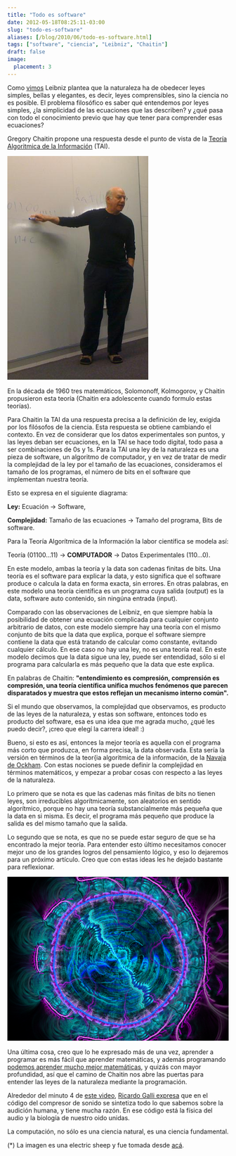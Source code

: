 ```yaml
---
title: "Todo es software"
date: 2012-05-18T08:25:11-03:00
slug: "todo-es-software"
aliases: [/blog/2010/06/todo-es-software.html]
tags: ["software", "ciencia", "Leibniz", "Chaitin"]
draft: false
image:
  placement: 3
---
```

Como [vimos](/blog/2010/06/leibniz-y-la-simplicidad-de-las-leyes-de-la-naturaleza.html)
Leibniz plantea que la naturaleza ha de obedecer leyes simples, bellas y
elegantes, es decir, leyes comprensibles, sino la ciencia no es posible.
El problema filosófico es saber qué entendemos por leyes simples, ¿la
simplicidad de las ecuaciones que las describen? y ¿qué pasa con todo el
conocimiento previo que hay que tener para comprender esas ecuaciones?

Gregory Chaitin propone una respuesta desde el punto de vista de la
[Teoría Algoritmica de la Información](http://es.wikipedia.org/wiki/Teor%C3%ADa_algor%C3%ADtmica_de_la_informaci%C3%B3n) (TAI).

![Chaitin.jpg](Chaitin.jpg)

En la década de 1960 tres matemáticos, Solomonoff, Kolmogorov, y Chaitin
propusieron esta teoría (Chaitin era adolescente cuando formulo estas
teorías).

Para Chaitin la TAI da una respuesta precisa a la definición de ley,
exigida por los filósofos de la ciencia. Esta respuesta se obtiene
cambiando el contexto. En vez de considerar que los datos experimentales
son puntos, y las leyes deban ser ecuaciones, en la TAI se hace todo
digital, todo pasa a ser combinaciones de 0s y 1s. Para la TAI una ley
de la naturaleza es una pieza de software, un algoritmo de computador, y
en vez de tratar de medir la complejidad de la ley por el tamaño de las
ecuaciones, consideramos el tamaño de los programas, el número de bits
en el software que implementan nuestra teoría.

Esto se expresa en el siguiente diagrama:

**Ley:** Ecuación → Software,

**Complejidad:** Tamaño de las ecuaciones → Tamaño del programa, Bits de
software.

Para la Teoría Algorítmica de la Información la labor científica se
modela así:

Teoría (01100\...11) → **COMPUTADOR** → Datos Experimentales (110\...0).

En este modelo, ambas la teoría y la data son cadenas finitas de bits.
Una teoría es el software para explicar la data, y esto significa que el
software produce o calcula la data en forma exacta, sin errores. En
otras palabras, en este modelo una teoría científica es un programa cuya
salida (output) es la data, software auto contenido, sin ningúna entrada
(input).

Comparado con las observaciones de Leibniz, en que siempre había la
posibilidad de obtener una ecuación complicada para cualquier conjunto
arbitrario de datos, con este modelo siempre hay una teoría con el mismo
conjunto de bits que la data que explica, porque el software siempre
contiene la data que está tratando de calcular como constante, evitando
cualquier cálculo. En ese caso no hay una ley, no es una teoría real. En
este modelo decimos que la data sigue una ley, puede ser entendidad,
sólo si el programa para calcularla es más pequeño que la data que este
explica.

En palabras de Chaitin: **\"entendimiento es compresión, comprensión es
compresión, una teoría científica unifica muchos fenómenos que parecen
disparatados y muestra que estos reflejan un mecanismo interno
común\".**

Si el mundo que observamos, la complejidad que observamos, es producto
de las leyes de la naturaleza, y estas son software, entonces todo es
producto del software, esa es una idea que me agrada mucho, ¿qué les
puedo decir?, ¡creo que elegí la carrera ideal! :)

Bueno, si esto es así, entonces la mejor teoría es aquella con el
programa más corto que produzca, en forma precisa, la data observada.
Esta sería la versión en términos de la teor{ia algoritmica de la
información, de la [Navaja de
Ockham](https://es.wikipedia.org/wiki/Navaja_de_Ockham). Con estas
nociones se puede definir la complejidad en términos matemáticos, y
empezar a probar cosas con respecto a las leyes de la naturaleza.

Lo primero que se nota es que las cadenas más finitas de bits no tienen
leyes, son irreducibles algorítmicamente, son aleatorios en sentido
algorítmico, porque no hay una teoría substancialmente más pequeña que
la data en si misma. Es decir, el programa más pequeño que produce la
salida es del mismo tamaño que la salida.

Lo segundo que se nota, es que no se puede estar seguro de que se ha
encontrado la mejor teoría. Para entender esto último necesitamos
conocer mejor uno de los grandes logros del pensamiento lógico, y eso lo
dejaremos para un próximo artículo. Creo que con estas ideas les he
dejado bastante para reflexionar.

![sheep2.png](sheep2.png)

Una última cosa, creo que lo he expresado más de una vez, aprender a
programar es más fácil que aprender matemáticas, y además programando
[podemos aprender mucho mejor matemáticas](/blog/2009/02/un-programa-para-ensenar-matematicas.html),
y quizás con mayor profundidad, así que el camino de Chaitin nos abre
las puertas para entender las leyes de la naturaleza mediante la
programación.

Alrededor del minuto 4 de [este
video](http://www.vivamerica.com/madrid/programacion/innovacion/atomos-versus-bits/ricardo-galli-las-seducciones-de-la-informatica),
[Ricardo Galli
expresa](http://gallir.wordpress.com/2009/10/13/anotaciones-cientificas-de-seducciones-de-la-informatica/)
que en el código del compresor de sonido se sintetiza todo lo que
sabemos sobre la audición humana, y tiene mucha razón. En ese código
está la física del audio y la biología de nuestro oido unidas.

La computación, no sólo es una ciencia natural, es una ciencia
fundamental.

(\*) La imagen es una electric sheep y fue tomada desde
[acá](https://v2d7c.sheepserver.net/cgi/dead.cgi?id=1371).
